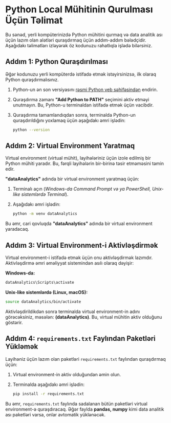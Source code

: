 # Python Local Mühitinin Qurulması Üçün Təlimat

Bu sənəd, yerli kompüterinizdə Python mühitini qurmaq və data analitik ası üçün lazım olan alətləri quraşdırmaq üçün addım-addım bələdçidir. Aşağıdakı təlimatları izləyərək öz kodunuzu rahatlıqla işlədə bilərsiniz.

## Addım 1: Python Quraşdırılması

Əğər kodunuzu yerli kompüterdə istifadə etmək istəyirsinizsə, ilk olaraq Python quraşdırmalısınız.

1. Python-un ən son versiyasını [rəsmi Python veb səhifəsindən](https://www.python.org/downloads/) endirin.
2. Quraşdırma zamanı **"Add Python to PATH"** seçimini aktiv etməyi unutmayın. Bu, Python-u terminaldan istifadə etmək üçün vacibdir.
3. Quraşdırma tamamlandıqdan sonra, terminalda Python-un quraşdırıldığını yoxlamaq üçün aşağıdakı əmri işlədin:

   ```sh
   python --version
   ```

## Addım 2: Virtual Environment Yaratmaq

Virtual environment (virtual mühit), layihələriniz üçün izole edilmiş bir Python mühiti yaradır. Bu, fərqli layihələrin bir-birinə təsir etməməsini təmin edir.

**"dataAnalytics"** adında bir virtual environment yaratmaq üçün:

1. Terminalı açın (*Windows-da Command Prompt və ya PowerShell, Unix-like sistemlərdə Terminal*).
2. Aşağıdakı əmri işlədin:

   ```sh
   python -m venv dataAnalytics
   ```

Bu əmr, cari qovluqda **"dataAnalytics"** adında bir virtual environment yaradacaq.

## Addım 3: Virtual Environment-i Aktivləşdirmək

Virtual environment-i istifadə etmək üçün onu aktivləşdirmək lazımdır. Aktivləşdirmə əmri əməliyyat sistemindən asılı olaraq dəyişir:

**Windows-da:**

```sh
dataAnalytics\Scripts\activate
```

**Unix-like sistemlərdə (Linux, macOS):**

```sh
source dataAnalytics/bin/activate
```

Aktivləşdirildikdən sonra terminalda virtual environment-in adını görəcəksiniz, məsələn: **(dataAnalytics)**. Bu, virtual mühitin aktiv olduğunu göstərir.

## Addım 4: `requirements.txt` Faylından Paketləri Yükləmək

Layihəniz üçün lazım olan paketləri `requirements.txt` faylından quraşdırmaq üçün:

1. Virtual environment-in aktiv olduğundan əmin olun.
2. Terminalda aşağıdakı əmri işlədin:

   ```sh
   pip install -r requirements.txt
   ```

Bu əmr, `requirements.txt` faylında sadalanan bütün paketləri virtual environment-ə quraşdıracaq. Əğər faylda **pandas, numpy** kimi data analitik ası paketləri varsa, onlar avtomatik yüklənəcək.
